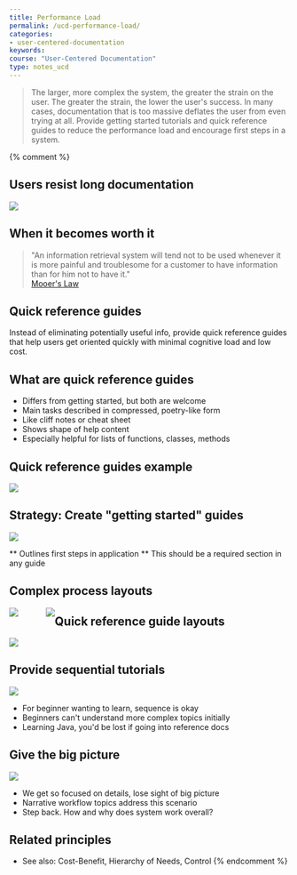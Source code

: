 ```yaml
---
title: Performance Load
permalink: /ucd-performance-load/
categories:
- user-centered-documentation
keywords:
course: "User-Centered Documentation"
type: notes_ucd
---
```


> The larger, more complex the system, the greater the strain on the user. The greater the strain, the lower the user's success. In many cases, documentation that is too massive deflates the user from even trying at all. Provide getting started tutorials and quick reference guides to reduce the performance load and encourage first steps in a system.


{% comment %}
## Users resist long documentation

<a href="https://idratherbewriting.com/wp-content/uploads/qrgpowerpoint.pdf"><img src="/user_centered_doc/media/rasters/minson.png"/></a>
 
 ## When it becomes worth it

> "An information retrieval system will tend not to be used whenever it is more painful and troublesome for a customer to have information than for him not to have it." <br /><a href="https://en.wikipedia.org/wiki/Mooers%27_law">Mooer's Law</a>

## Quick reference guides

Instead of eliminating potentially useful info, provide quick reference guides that help users get oriented quickly with minimal cognitive load and low cost.

## What are quick reference guides

* Differs from getting started, but both are welcome 
* Main tasks described in compressed, poetry-like form
* Like cliff notes or cheat sheet
* Shows shape of help content
* Especially helpful for lists of functions, classes, methods

## Quick reference guides example

<a href="http://cheat.markdunkley.com/"><img src="/user_centered_doc/media/rasters/shopify.png" /></a>


## Strategy: Create "getting started" guides

<a href="http://docs.vagrantup.com/v2/getting-started/index.html"><img src="/user_centered_doc/media/rasters/vagrant.png"/></a>

** Outlines first steps in application
** This should be a required section in any guide


## Complex process layouts

<div>
<a href="https://idratherbewriting.com/quickreferenceguides/"><img style="max-height: 450px; float:left;" src="/user_centered_doc/media/rasters/quickreferenceguide1.png"/></a>
    <a href="https://idratherbewriting.com/quickreferenceguides/"><img style="max-height: 450px; margin-left: 50px; float:left;" src="/user_centered_doc/media/rasters/quickreferenceguide2.png"/></a>
</div>

## Quick reference guide layouts

<a href="https://idratherbewriting.com/quickreferenceguides"><img src="/user_centered_doc/media/rasters/oneprocess.png"></a>

## Provide sequential tutorials

<a href="https://docs.oracle.com/javase/tutorial/getStarted/index.html"><img src="/user_centered_doc/media/rasters/java_beginners.png"/></a>

* For beginner wanting to learn, sequence is okay
* Beginners can't understand more complex topics initially
* Learning Java, you'd be lost if going into reference docs

## Give the big picture

<a href="http://docs.splunk.com/Documentation/Splunk/6.2.2/Admin/LearnhowtoadministerSplunk"><img src="/user_centered_doc/media/rasters/splunk.png"/></a>

* We get so focused on details, lose sight of big picture
* Narrative workflow topics address this scenario
* Step back. How and why does system work overall?

## Related principles

* See also: Cost-Benefit, Hierarchy of Needs, Control
{% endcomment %}
